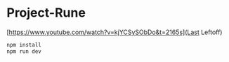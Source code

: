# Project-Rune

[https://www.youtube.com/watch?v=kjYCSySObDo&t=2165s](Last Leftoff)

```zsh
npm install
npm run dev
```